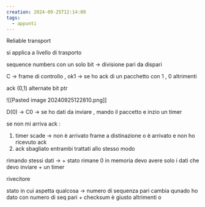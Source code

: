```yaml
---
creation: 2024-09-25T12:14:00
tags:
  - appunti
---
```

Reliable transport

si applica a livello di trasporto

sequence numbers con un solo bit -> divisione pari da dispari

C -> frame di controllo , ok1 -> se ho ack di un pacchetto con 1 , 0 altrimenti 

ack (0,1) alternate bit ptr

![[Pasted image 20240925122810.png]]

D(0) -> C0 -> se ho dati da inviare , mando il paccetto e inzio un timer 

se non mi arriva ack :
 1. timer scade -> non è arrivato frame a distinazione o è arrivato e non ho ricevuto ack
 2. ack sbagliato 
entrambi trattati allo stesso modo

rimando stessi dati -> + stato rimane 0 
in memoria devo avere solo i dati che devo inviare + un timer 

rivecitore

stato in cui aspetta qualcosa -> numero di sequenza pari cambia qunado ho dato con numero di seq pari + checksum è giusto altrimenti o
